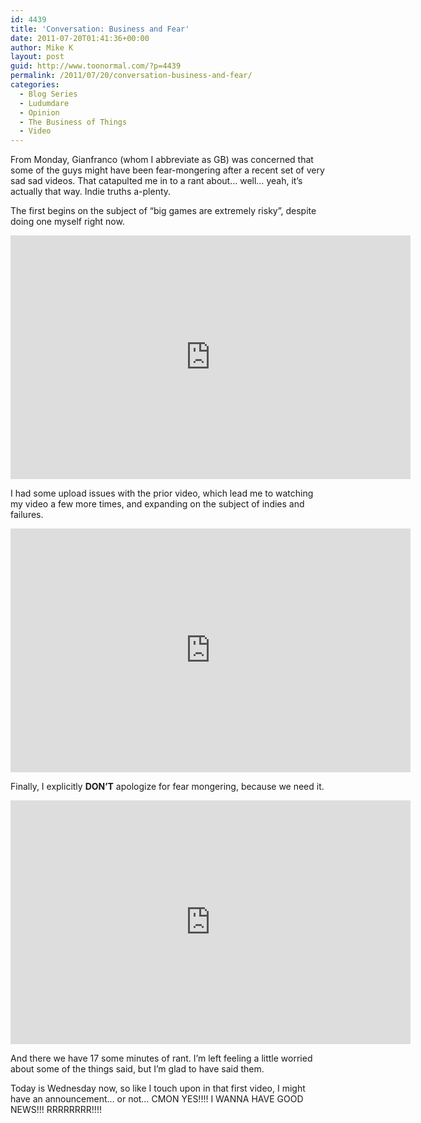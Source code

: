 ```yaml
---
id: 4439
title: 'Conversation: Business and Fear'
date: 2011-07-20T01:41:36+00:00
author: Mike K
layout: post
guid: http://www.toonormal.com/?p=4439
permalink: /2011/07/20/conversation-business-and-fear/
categories:
  - Blog Series
  - Ludumdare
  - Opinion
  - The Business of Things
  - Video
---
```

From Monday, Gianfranco (whom I abbreviate as GB) was concerned that some of the guys might have been fear-mongering after a recent set of very sad sad videos. That catapulted me in to a rant about&#8230; well&#8230; yeah, it&#8217;s actually that way. Indie truths a-plenty.

The first begins on the subject of &#8220;big games are extremely risky&#8221;, despite doing one myself right now.

<iframe width="640" height="390" src="http://www.youtube.com/embed/_kWVGQaQsXM?rel=0" frameborder="0" allowfullscreen></iframe>

I had some upload issues with the prior video, which lead me to watching my video a few more times, and expanding on the subject of indies and failures.

<iframe width="640" height="390" src="http://www.youtube.com/embed/3Z-eG-R6MX4?rel=0" frameborder="0" allowfullscreen></iframe>

Finally, I explicitly **DON&#8217;T** apologize for fear mongering, because we need it.

<iframe width="640" height="390" src="http://www.youtube.com/embed/jh55W7BMnls?rel=0" frameborder="0" allowfullscreen></iframe>

And there we have 17 some minutes of rant. I&#8217;m left feeling a little worried about some of the things said, but I&#8217;m glad to have said them.

Today is Wednesday now, so like I touch upon in that first video, I might have an announcement&#8230; or not&#8230; CMON YES!!!! I WANNA HAVE GOOD NEWS!!! RRRRRRRR!!!!